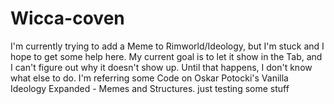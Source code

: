 # Wicca-coven
I'm currently trying to add a Meme to Rimworld/Ideology, but I'm stuck and I hope to get some help here.
My current goal is to let it show in the  Tab, and I can't figure out why it doesn't show up. Until that happens, I don't know what else to do.
I'm referring some Code on Oskar Potocki's Vanilla Ideology Expanded - Memes and Structures.
just testing some stuff
